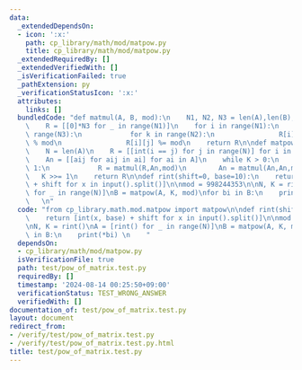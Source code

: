 ```yaml
---
data:
  _extendedDependsOn:
  - icon: ':x:'
    path: cp_library/math/mod/matpow.py
    title: cp_library/math/mod/matpow.py
  _extendedRequiredBy: []
  _extendedVerifiedWith: []
  _isVerificationFailed: true
  _pathExtension: py
  _verificationStatusIcon: ':x:'
  attributes:
    links: []
  bundledCode: "def matmul(A, B, mod):\n    N1, N2, N3 = len(A),len(B),len(B[0])\n\
    \    R = [[0]*N3 for _ in range(N1)]\n    for i in range(N1):\n        for j in\
    \ range(N3):\n            for k in range(N2):\n                R[i][j] += A[i][k]*B[k][j]\
    \ % mod\n                R[i][j] %= mod\n    return R\n\ndef matpow(A, K, mod):\n\
    \    N = len(A)\n    R = [[int(i == j) for j in range(N)] for i in range(N)]\n\
    \    An = [[aij for aij in ai] for ai in A]\n    while K > 0:\n        if K &\
    \ 1:\n            R = matmul(R,An,mod)\n        An = matmul(An,An,mod)\n     \
    \   K >>= 1\n    return R\n\ndef rint(shift=0, base=10):\n    return [int(x, base)\
    \ + shift for x in input().split()]\n\nmod = 998244353\n\nN, K = rint()\nA = [rint()\
    \ for _ in range(N)]\nB = matpow(A, K, mod)\nfor bi in B:\n    print(*bi) \n \
    \   \n"
  code: "from cp_library.math.mod.matpow import matpow\n\ndef rint(shift=0, base=10):\n\
    \    return [int(x, base) + shift for x in input().split()]\n\nmod = 998244353\n\
    \nN, K = rint()\nA = [rint() for _ in range(N)]\nB = matpow(A, K, mod)\nfor bi\
    \ in B:\n    print(*bi) \n    "
  dependsOn:
  - cp_library/math/mod/matpow.py
  isVerificationFile: true
  path: test/pow_of_matrix.test.py
  requiredBy: []
  timestamp: '2024-08-14 00:25:50+09:00'
  verificationStatus: TEST_WRONG_ANSWER
  verifiedWith: []
documentation_of: test/pow_of_matrix.test.py
layout: document
redirect_from:
- /verify/test/pow_of_matrix.test.py
- /verify/test/pow_of_matrix.test.py.html
title: test/pow_of_matrix.test.py
---
```

